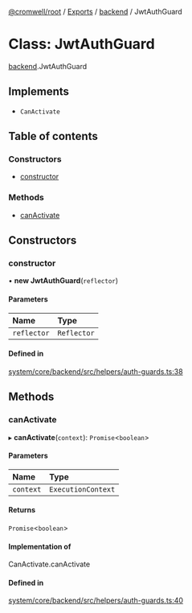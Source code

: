 [@cromwell/root](../README.md) / [Exports](../modules.md) / [backend](../modules/backend.md) / JwtAuthGuard

# Class: JwtAuthGuard

[backend](../modules/backend.md).JwtAuthGuard

## Implements

- `CanActivate`

## Table of contents

### Constructors

- [constructor](backend.JwtAuthGuard.md#constructor)

### Methods

- [canActivate](backend.JwtAuthGuard.md#canactivate)

## Constructors

### constructor

• **new JwtAuthGuard**(`reflector`)

#### Parameters

| Name | Type |
| :------ | :------ |
| `reflector` | `Reflector` |

#### Defined in

[system/core/backend/src/helpers/auth-guards.ts:38](https://github.com/CromwellCMS/Cromwell/blob/master/system/core/backend/src/helpers/auth-guards.ts#L38)

## Methods

### canActivate

▸ **canActivate**(`context`): `Promise`<`boolean`\>

#### Parameters

| Name | Type |
| :------ | :------ |
| `context` | `ExecutionContext` |

#### Returns

`Promise`<`boolean`\>

#### Implementation of

CanActivate.canActivate

#### Defined in

[system/core/backend/src/helpers/auth-guards.ts:40](https://github.com/CromwellCMS/Cromwell/blob/master/system/core/backend/src/helpers/auth-guards.ts#L40)

